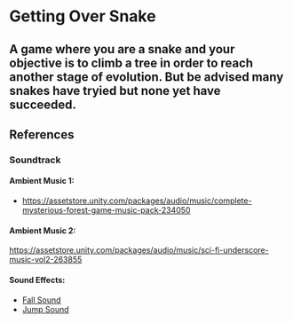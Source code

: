 # Getting Over Snake

## A game where you are a snake and your objective is to climb a tree in order to reach another stage of evolution. But be advised many snakes have tryied but none yet have succeeded.

## References

### Soundtrack

#### Ambient Music 1:
- https://assetstore.unity.com/packages/audio/music/complete-mysterious-forest-game-music-pack-234050

  
#### Ambient Music 2:
https://assetstore.unity.com/packages/audio/music/sci-fi-underscore-music-vol2-263855 

#### Sound Effects:
- [Fall Sound](https://pixabay.com/pt/sound-effects/hit-sound-effect-12445/)
- [Jump Sound](https://pixabay.com/pt/sound-effects/hit-sound-effect-12445/)
